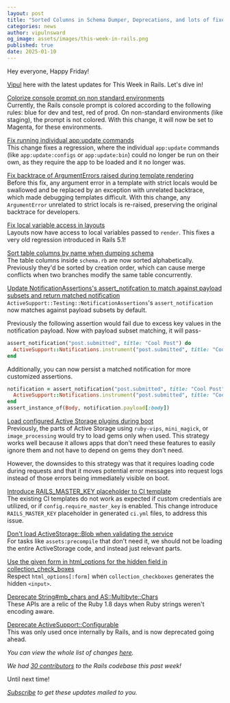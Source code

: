 ```yaml
---
layout: post
title: "Sorted Columns in Schema Dumper, Deprecations, and lots of fixes!"
categories: news
author: vipulnsward
og_image: assets/images/this-week-in-rails.png
published: true
date: 2025-01-10
---
```


Hey everyone, Happy Friday!

[Vipul](https://www.saeloun.com/team/vipul) here with the latest updates for This Week in Rails. Let's dive in!

[Colorize console prompt on non standard environments](https://github.com/rails/rails/pull/53027)  
Currently, the Rails console prompt is colored according to the following rules: blue for dev and test, red of prod.
On non-standard environments (like staging), the prompt is not colored. With this change, it will now be set to Magenta, for these environments.

[Fix running individual app:update commands](https://github.com/rails/rails/pull/54098)  
This change fixes a regression, where the individual `app:update` commands (like `app:update:configs` or `app:update:bin`) could no longer be run on their own, 
as they require the app to be loaded and it no longer was.

[Fix backtrace of ArgumentErrors raised during template rendering](https://github.com/rails/rails/pull/54133)  
Before this fix, any argument error in a template with strict locals would be swallowed and be replaced by an exception with unrelated backtrace, 
which made debugging templates difficult.
With this change, any `ArgumentError` unrelated to strict locals is re-raised, preserving the original backtrace for developers.

[Fix local variable access in layouts](https://github.com/rails/rails/pull/54020)  
Layouts now have access to local variables passed to `render`.
This fixes a very old regression introduced in Rails 5.1!

[Sort table columns by name when dumping schema](https://github.com/rails/rails/pull/53281)  
The table columns inside `schema.rb` are now sorted alphabetically.
Previously they'd be sorted by creation order, which can cause merge conflicts when two branches modify the same table concurrently.

[Update NotificationAssertions's assert_notifcation to match against payload subsets and return matched notification](https://github.com/rails/rails/pull/54126)  
`ActiveSupport::Testing::NotificationAssertions`'s `assert_notification` now matches against payload subsets by default.

Previously the following assertion would fail due to excess key values in the notification payload. Now with payload subset matching, it will pass-

```ruby
assert_notification("post.submitted", title: "Cool Post") do
  ActiveSupport::Notifications.instrument("post.submitted", title: "Cool Post", body: "Cool Body")
end
```

Additionally, you can now persist a matched notification for more customized assertions.

```ruby
notification = assert_notification("post.submitted", title: "Cool Post") do
  ActiveSupport::Notifications.instrument("post.submitted", title: "Cool Post", body: Body.new("Cool Body"))
end
assert_instance_of(Body, notification.payload[:body])
```

[Load configured Active Storage plugins during boot](https://github.com/rails/rails/pull/45100)    
Previously, the parts of Active Storage using `ruby-vips`, `mini_magick`, or `image_processing` would try to load gems only when used. 
This strategy works well because it allows apps that don't need these features to easily ignore them and not have to depend on gems they don't need.

However, the downsides to this strategy was that it requires loading code during requests and that it moves potential error messages into request
logs instead of those errors being immediately visible on boot.

[Introduce RAILS_MASTER_KEY placeholder to CI template](https://github.com/rails/rails/pull/52230)  
The existing CI templates do not work as expected if custom credentials are utilized, or if `config.require_master_key` is enabled.
This change introduce `RAILS_MASTER_KEY` placeholder in generated `ci.yml` files, to address this issue.

[Don't load ActiveStorage::Blob when validating the service](https://github.com/rails/rails/pull/54142)  
For tasks like `assets:precompile` that don't need it, we should not be loading the entire ActiveStorage code, and instead just relevant parts.

[Use the given form in html_options for the hidden field in collection_check_boxes](https://github.com/rails/rails/pull/51746)  
Respect `html_options[:form]` when `collection_checkboxes` generates the hidden `<input>`.

[Deprecate String#mb_chars and AS::Multibyte::Chars](https://github.com/rails/rails/pull/54081)  
These APIs are a relic of the Ruby 1.8 days when Ruby strings weren't encoding aware.

[Deprecate ActiveSupport::Configurable](https://github.com/rails/rails/pull/53970)  
This was only used once internally by Rails, and is now deprecated going ahead.


_You can view the whole list of changes [here](https://github.com/rails/rails/compare/@%7B2025-01-04%7D...main@%7B2025-01-10%7D)._  

_We had [30 contributors](https://contributors.rubyonrails.org/contributors/in-time-window/20250104-20250110) to the Rails codebase this past week!_

Until next time!

_[Subscribe](https://world.hey.com/this.week.in.rails) to get these updates mailed to you._
